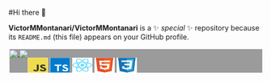 #Hi there 👋

**VictorMMontanari/VictorMMontanari** is a ✨ _special_ ✨ repository because its `README.md` (this file) appears on your GitHub profile.

<body>
    <div style="display: flex;
    border: 2px solid white;
    background-color: rgb(155, 155, 155);">
      <div>
        <a href="https://github.com/VictorMMontanari/github-readme-stats">
          <img height=200 align="center" src="https://github-readme-stats.vercel.app/api?username=VictorMMontanari" />
        </a>
        <a href="https://github.com/VictorMMontanari/convoychat">
          <img height=200 align="center" src="https://github-readme-stats.vercel.app/api/top-langs?username=VictorMMontanari&layout=compact&langs_count=8&card_width=320" />
        </a>
      </div>
      <div style="display: inline_block"><br>
        <img align="center" alt="Dev-Js" height="30" width="40" src="https://raw.githubusercontent.com/devicons/devicon/master/icons/javascript/javascript-original.svg" />
        <img align="center" alt="Dev-Ts" height="30" width="40" src="https://raw.githubusercontent.com/devicons/devicon/master/icons/typescript/typescript-original.svg" />
        <img align="center" alt="Dev-React" height="30" width="40" src="https://raw.githubusercontent.com/devicons/devicon/master/icons/react/react-original.svg" />
        <img align="center" alt="Dev-HTML" height="30" width="40" src="https://raw.githubusercontent.com/devicons/devicon/master/icons/html5/html5-original.svg" />
        <img align="center" alt="Dev-CSS" height="30" width="40" src="https://raw.githubusercontent.com/devicons/devicon/master/icons/css3/css3-original.svg"/>
      </div>
    </div>
</body>



